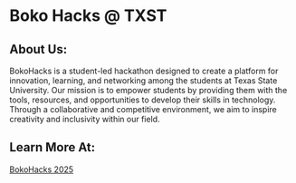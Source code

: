# Boko Hacks @ TXST
## About Us:
BokoHacks is a student-led hackathon designed to create a platform for innovation, learning, and networking among the students at Texas State University. Our mission is to empower students by providing them with the tools, resources, and opportunities to develop their skills in technology. Through a collaborative and competitive environment, we aim to inspire creativity and inclusivity within our field.

## Learn More At:
[BokoHacks 2025](https://lorenzjdr.github.io/bokohacks/)
